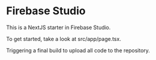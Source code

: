 # Firebase Studio

This is a NextJS starter in Firebase Studio.

To get started, take a look at src/app/page.tsx.

Triggering a final build to upload all code to the repository.
<!-- Forcing a new build to upload all code to the repository. -->